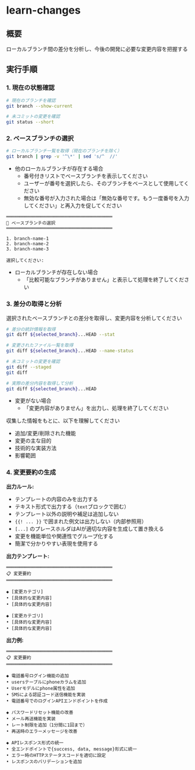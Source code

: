 # learn-changes

## 概要

ローカルブランチ間の差分を分析し、今後の開発に必要な変更内容を把握する

## 実行手順

### 1. 現在の状態確認

```bash
# 現在のブランチを確認
git branch --show-current

# 未コミットの変更を確認
git status --short
```

### 2. ベースブランチの選択

```bash
# ローカルブランチ一覧を取得（現在のブランチを除く）
git branch | grep -v '^\*' | sed 's/^  //'
```

- 他のローカルブランチが存在する場合
  - 番号付きリストでベースブランチを表示してください
  - ユーザーが番号を選択したら、そのブランチをベースとして使用してください
  - 無効な番号が入力された場合は「無効な番号です。もう一度番号を入力してください」と再入力を促してください

```text
════════════════════════════════════════
🔀 ベースブランチの選択
════════════════════════════════════════

1. branch-name-1
2. branch-name-2
3. branch-name-3

選択してください:
```

- ローカルブランチが存在しない場合
  - 「比較可能なブランチがありません」と表示して処理を終了してください

### 3. 差分の取得と分析

選択されたベースブランチとの差分を取得し、変更内容を分析してください

```bash
# 差分の統計情報を取得
git diff ${selected_branch}...HEAD --stat

# 変更されたファイル一覧を取得
git diff ${selected_branch}...HEAD --name-status

# 未コミットの変更を確認
git diff --staged
git diff

# 実際の差分内容を取得して分析
git diff ${selected_branch}...HEAD
```

- 変更がない場合
  - 「変更内容がありません」を出力し、処理を終了してください

収集した情報をもとに、以下を理解してください

- 追加/変更/削除された機能
- 変更の主な目的
- 技術的な実装方法
- 影響範囲

### 4. 変更要約の生成

**出力ルール:**

- テンプレートの内容のみを出力する
- テキスト形式で出力する（```text```ブロックで囲む）
- テンプレート以外の説明や補足は追加しない
- `{{! ... }}` で囲まれた例文は出力しない（内部参照用）
- `[...]` のプレースホルダはAIが適切な内容を生成して置き換える
- 変更を機能単位や関連性でグループ化する
- 簡潔で分かりやすい表現を使用する

**出力テンプレート:**

```text
════════════════════════════════════════
📋 変更要約
════════════════════════════════════════

◆ [変更カテゴリ]
• [具体的な変更内容]
• [具体的な変更内容]

◆ [変更カテゴリ]
• [具体的な変更内容]
• [具体的な変更内容]
```

**出力例:**

```text
════════════════════════════════════════
📋 変更要約
════════════════════════════════════════

◆ 電話番号ログイン機能の追加
• usersテーブルにphoneカラムを追加
• Userモデルにphone属性を追加
• SMSによる認証コード送信機能を実装
• 電話番号でのログインAPIエンドポイントを作成

◆ パスワードリセット機能の改善
• メール再送機能を実装
• レート制限を追加（1分間に1回まで）
• 再送時のエラーメッセージを改善

◆ APIレスポンス形式の統一
• 全エンドポイントで{success, data, message}形式に統一
• エラー時のHTTPステータスコードを適切に設定
• レスポンスのバリデーションを追加
```

